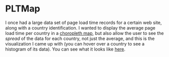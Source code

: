 # PLTMap
I once had a large data set of page load time records for a certain web site, along with a country identification.  I wanted to display the average page load time per country in a [choropleth map](https://en.wikipedia.org/wiki/Choropleth_map), but also allow the user to see the *spread* of the data for each country, not just the average, and this is the visualization I came up with (you can hover over a country to see a histogram of its data).  You can see what it looks like [here](https://natesternberg.github.io/PLTMap/).
